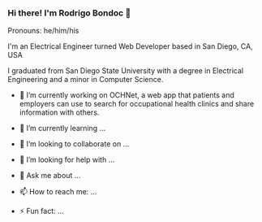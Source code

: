 ### Hi there! I'm Rodrigo Bondoc 🌈
Pronouns: he/him/his

I'm an Electrical Engineer turned Web Developer based in San Diego, CA, USA

I graduated from San Diego State University with a degree in Electrical Engineering and a minor in Computer Science. 

- 🔭 I’m currently working on OCHNet, a web app that patients and employers can use to search for occupational health clinics and share information with others.
- 🌱 I’m currently learning ...
- 👯 I’m looking to collaborate on ...
- 🤔 I’m looking for help with ...
- 💬 Ask me about ...
- 📫 How to reach me: ...

- ⚡ Fun fact: ...

<!--
**rbondoc96/rbondoc96** is a ✨ _special_ ✨ repository because its `README.md` (this file) appears on your GitHub profile.

Here are some ideas to get you started:

- 🔭 I’m currently working on ...
- 🌱 I’m currently learning ...
- 👯 I’m looking to collaborate on ...
- 🤔 I’m looking for help with ...
- 💬 Ask me about ...
- 📫 How to reach me: ...
- 😄 Pronouns: ...
- ⚡ Fun fact: ...
-->
